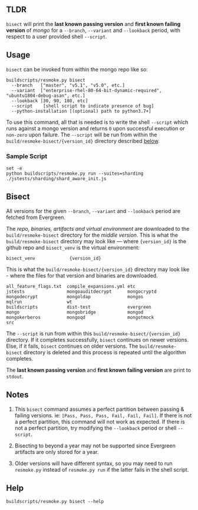 ## TLDR
`bisect` will print the **last known passing version** and **first known failing version** of _mongo_ for a `--branch`, `--variant` and `--lookback` period, with respect to a user provided shell `--script`.
## Usage
`bisect` can be invoked from within the mongo repo like so:
```
buildscripts/resmoke.py bisect
  --branch   ["master", "v5.1", "v5.0", etc.]
  --variant  ["enterprise-rhel-80-64-bit-dynamic-required", "ubuntu1804-debug-asan", etc.]
  --lookback [30, 90, 180, etc]
  --script    [shell script to indicate presence of bug]
  --python-installation [(optional) path to python3.7+]
```
To use this command, all that is needed is to write the shell `--script` which runs against a mongo version and returns `0` upon successful execution or `non-zero` upon failure. The `--script` will be run from within the `build/resmoke-bisect/{version_id}` directory described [below](https://github.com/mongodb/mongo/wiki/Evergreen-Aware-Git-Bisect#bisect).

### Sample Script
```
set -e
python buildscripts/resmoke.py run --suites=sharding ./jstests/sharding/shard_aware_init.js
```

## Bisect
All versions for the given `--branch`, `--variant` and `--lookback` period are fetched from Evergreen. 

The _repo, binaries, artifacts and virtual environment_ are downloaded to the `build/resmoke-bisect` directory for the _middle version_. This is what the `build/resmoke-bisect` directory may look like — where `{version_id}` is the github repo and `bisect_venv` is the virtual environment:
```
bisect_venv             {version_id}
```
This is what the `build/resmoke-bisect/{version_id}` directory may look like - where the files for that version and binaries are downloaded.
```
all_feature_flags.txt  compile_expansions.yml etc                    jstests                mongoauditdecrypt      mongocryptd            mongodecrypt           mongoldap              mongos                 mqlrun                 wt
buildscripts           dist-test              evergreen              mongo                  mongobridge            mongod                 mongokerberos          mongoqd                mongotmock             src
```
The `--script` is run from within this `build/resmoke-bisect/{version_id}` directory. If it completes successfully, `bisect` continues on newer versions. Else, if it fails, `bisect` continues on older versions. The `build/resmoke-bisect` directory is deleted and this process is repeated until the algorithm completes.

The **last known passing version** and **first known failing version** are print to `stdout`.
## Notes
1. This `bisect` command assumes a perfect partition between passing & failing versions. ie: `[Pass, Pass, Pass, Fail, Fail, Fail]`. If there is not a perfect partition, this command will not work as expected. If there is not a perfect partition, try modifying the `--lookback` period or shell `--script`.

2. Bisecting to beyond a year may not be supported since Evergreen artifacts are only stored for a year.

3. Older versions will have different syntax, so you may need to run `resmoke.py` instead of `resmoke.py run` if the latter fails in the shell script. 

## Help
```
buildscripts/resmoke.py bisect --help
```